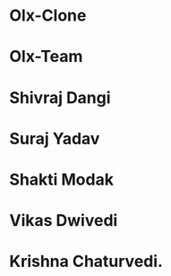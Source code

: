 # Olx-Clone
# Olx-Team
# Shivraj Dangi
# Suraj Yadav
# Shakti Modak
# Vikas Dwivedi
# Krishna Chaturvedi.
